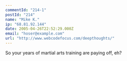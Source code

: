 ```yaml
---
commentId: "214-1"
postId: "214"
name: "Mike K."
ip: "68.81.92.144"
date: 2005-04-26T22:52:29.000Z
email: "hoser@example.com"
url: "http://www.webcodefocus.com/deepthoughts/"
---
```

<p>So your years of martial arts training are paying off, eh?</p>